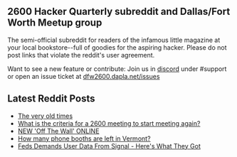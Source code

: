 ## 2600 Hacker Quarterly subreddit and Dallas/Fort Worth Meetup group
The semi-official subreddit for readers of the infamous little magazine at your local bookstore--full of goodies for the aspiring hacker. Please do not post links that violate the reddit's user agreement.

Want to see a new feature or contribute: 
Join us in [discord](https://dfw2600.dapla.net/chat) under #support or open an issue ticket at [dfw2600.dapla.net/issues](https://dfw2600.dapla.net/issues)

## Latest Reddit Posts
<!-- BLOG-POST-LIST:START -->
- [The very old times](https://www.reddit.com/r/2600/comments/v81rzq/the_very_old_times/)
- [What is the criteria for a 2600 meeting to start meeting again?](https://www.reddit.com/r/2600/comments/v7jayp/what_is_the_criteria_for_a_2600_meeting_to_start/)
- [NEW 'Off The Wall' ONLINE](https://2600.com/wall/07-06-2022)
- [How many phone booths are left in Vermont?](https://www.reddit.com/r/2600/comments/v79pey/how_many_phone_booths_are_left_in_vermont/)
- [Feds Demands User Data From Signal - Here's What They Got](https://www.reddit.com/r/2600/comments/v6vui2/feds_demands_user_data_from_signal_heres_what/)
<!-- BLOG-POST-LIST:END -->
